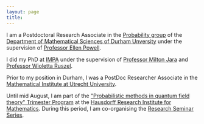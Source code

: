 ```yaml
---
layout: page
title: 
---
```


<p>I am a Postdoctoral Research Associate in the <a
	href="https://www.maths.dur.ac.uk/PiNE/prob_at_dur.html">Probability
	group</a> of the <a
	href="https://www.dur.ac.uk/departments/academic/mathematical-sciences/">Department
	of Mathematical Sciences of Durham Unversity</a> under the supervision of <a
	href="https://sites.google.com/view/ellenpowell/home">Professor Ellen Powell</a>.
<p>
<p>
I did my PhD at <a href="https://impa.br/en_US/">IMPA</a> under the supervision
of <a href="https://scholar.google.com/citations?user=cRw4qpkAAAAJ&hl=en&inst=7240083048524121927&oi=ao">Professor Milton Jara</a> and <a href="https://www.uu.nl/staff/WMRuszel">Professor Wioletta Ruszel</a>.</p>
Prior to my position in Durham, I was a PostDoc Researcher Associate in the <a href="https://www.uu.nl/en/organisation/mathematical-institute">Mathematical Institute at Utrecht University</a>. 

<p>

Until mid August, I am part of the  <a href="https://www.mathematics.uni-bonn.de/him/programs/current-trimester-program/probalilistic-methods-in-quantum-field-theory">"Probabilistic methods in quantum field theory" Trimester Program</a> at the <a href="https://www.mathematics.uni-bonn.de/him">Hausdorff Research Institute for Mathematics</a>. During this period, I am co-organising the <a href="https://math-events.uni-bonn.de/event/421/">Research Seminar Series</a>.
 
